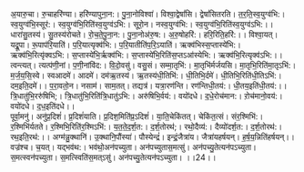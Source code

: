 

  
अ॒यारु॒चा। रु॒चाहरि॑ण्या। हरि॑ण्यापुना॒न:। पु॒ना॒नोविश्वा॑। विश्वा॒द्वेषां॑सि। द्वेषां॑सितरति। त॒र॒ति॒स्व॒युग्व॑भि:। स्व॒युग्व॑भि॒स्सूर॑:। स्व॒युग्व॑भि॒रिति॑स्व॒युग्व॑ऽभि:। सूरो॒न। नस्व॒युग्व॑भि:। स्व॒युग्व॑भि॒रिति॑स्व॒युग्व॑ऽभि:।। धारा॑सु॒तस्य॑। सु॒तस्य॑रोचते। रो॒च॒ते॒पु॒ना॒न:। पु॒ना॒नोअ॑रु॒ष:। अ॒रु॒षोहरि॑:। हरि॒रिति॒हरि॑:।। विश्वा॒यत्। यद्रू॒पा। रू॒पाप॑रि॒याति॑। प॒रि॒यात्यृक्व॑भि:। प॒रि॒यातीति॑प॒रि॒ऽयाति॑। ऋक्व॑भिस्स॒प्तास्ये॑भि:। ऋक्व॑भि॒रित्यृ॑क्वऽभि:। स॒प्तास्ये॑भि॒र्ऋक्व॑भि:। स॒प्तास्ये॑भि॒रिति॑स॒प्तऽआ॑स्येभि:। ऋक्व॑भि॒रित्यृक्व॑ऽभि:।।  
त्वन्त्यत्। त्यत्प॑णी॒नां। प॒णी॒नांवि॑द:। वि॒दो॒वसु॑। वसु॒सं। सम्मा॒तृभि॑:। मा॒तृभि॑र्मर्जयसि। मा॒तृभि॒रिति॑मा॒तृऽभि॑:। म॒र्ज॒य॒सि॒स्वे। स्वआदमे॑। आदमे॑। दम॑ऋ॒तस्य॑। ऋ॒तस्य॑धी॒तिभि॑:। धी॒तिभि॒र्दमे॑। धी॒तिभि॒रिति॑धी॒तिऽभि॑:। दम॒इति॒दमे॑।। प॒रा॒वतो॒न। नसाम॑। साम॒तत्। तद्यत्र॑। यत्रा॒रण॑न्ति। रण॑न्तिधी॒तय॑:। धी॒तय॒इति॑धी॒तय॑:।। त्रि॒धातु॑भि॒ररु॑षिभि;। त्रि॒धातु॑भि॒रिति॑त्रि॒धातु॑ऽभि:। अरु॑षिभि॒र्वय॑:। वयो॑दधे। द॒धे॒रोच॑मान:। ऱोच॑मानो॒वय॑:। वयो॑दधे। द॒ध॒इति॑दधे।।  
पूर्वा॒मनु॑। अनु॑प्र॒दिशं॑। प्र॒दिशं॑याति। प्र॒दिश॒मिति॑प्र॒ऽदिशं॑। या॒ति॒चेकि॑तत्। चेकि॑त॒त्सं। संर॒श्मिभि॑:। र॒श्मिभि॑र्यतते। र॒श्मिभि॒रिति॑र॒श्मिऽभि॑:। य॒त॒ते॒द॒र्श॒त:। द॒र्श॒तोरथ॑;। रथो॒दैव्य॑:। दैव्यो॑दर्श॒त:। द॒र्श॒तोरथ॑:। रथ॒इति॒रथ॑:।। अग्म॑न्नु॒क्थानि॑। उ॒क्थानि॒पौंस्या॑। पौस्येन्द्रं॑। इन्द्रं॒जैत्रा॑य। जैत्रा॑यहर्षयन्। ह॒र्ष॒य॒न्निति॑हर्षयन्।। वज्र॑श्च। च॒यत्। यद्भव॑थ:। भव॑थो॒अन॑पच्युता। अन॑पच्युतास॒मत्सु॑। अन॑पच्यु॒तेत्यन॑पऽच्युता। स॒मत्स्वन॑पच्युता। स॒मत्स्विति॑स॒मत्ऽसु॑। अन॑पच्यु॒तेत्यन॑पऽच्युता। ।।24।।  
